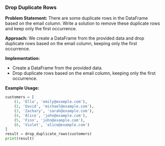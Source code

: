 
### Drop Duplicate Rows

**Problem Statement:**
There are some duplicate rows in the DataFrame based on the email column. Write a solution to remove these duplicate rows and keep only the first occurrence.

**Approach:**
We create a DataFrame from the provided data and drop duplicate rows based on the email column, keeping only the first occurrence.

**Implementation:**
- Create a DataFrame from the provided data.
- Drop duplicate rows based on the email column, keeping only the first occurrence.

**Example Usage:**
```python
customers = [
    (1, 'Ella', 'emily@example.com'),
    (2, 'David', 'michael@example.com'),
    (3, 'Zachary', 'sarah@example.com'),
    (4, 'Alice', 'john@example.com'),
    (5, 'Finn', 'john@example.com'),
    (6, 'Violet', 'alice@example.com')
]
result = drop_duplicate_rows(customers)
print(result)
```